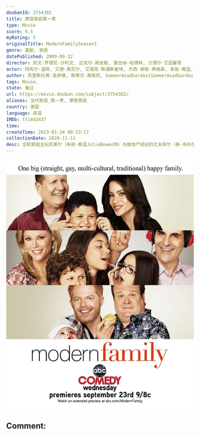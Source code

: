 ```yaml
---
doubanId: 3754382
title: 摩登家庭第一季
type: Movie
score: 9.5
myRating: 5
originalTitle: ModernFamilySeason1
genre: 喜剧, 家庭
datePublished: 2009-09-22
director: 凯文·罗德尼·沙利文, 迈克尔·斯皮勒, 雷吉纳·哈德林, 兰德尔·艾因霍恩
actor: 阿芮尔·温特, 艾德·奥尼尔, 艾瑞克·斯通斯崔特, 杰西·泰勒·弗格森, 朱丽·鲍温, 诺兰·古德, 里克·罗德里格兹, 萨拉·海蓝德, 索菲娅·维加拉, 泰·布利尔, 布鲁诺·奥利弗, 蒙蒂·夏普, 玛丽杰西卡皮茨, 戴尔·特纳, 佛莱德·威拉特, 马库斯·布朗, 史黛西富森, 霍利.韦伯, 谢莉·朗, 莉莲·亚当斯, 贝尔纳多·巴迪罗, 莉莉亚·白金汉, 玛丽莎·库埃瓦斯, 凯特琳·德弗, 爱德华·诺顿, 乔伊贝克, 戴维斯·米凯尔斯, 里德·尤因, 玛格丽特·贾德森, 明妮·德里弗, 科比·布莱恩特, 查兹·帕尔明特瑞, 凯丽迈克尔斯, 布莱克·吉布斯, 马特·科博伊, 贾斯汀·柯克, 切克麦科勒姆, 珍妮卡·贝尔格雷, 克里斯托弗·西亚, 杰克逊·奥德, 海莉·艾琳, 布鲁斯·奥尔特曼, 莫·柯林斯, 朱迪·格雷尔, 埃里克·兰格, 布兰迪·莱德福特, 克里斯汀·沙尔, 伊丽莎白·班克斯, 威廉姆·琼斯, 杰森·安顿, 诺兰·诺斯, 本杰明·布拉特, 莫莉贝克弗格森, undefined, 隆巴多·博伊尔, 汤姆·怀特, 中村苏西, 斯托尼杰克逊, 玛尔戈·哈什曼, undefined, 肖恩·史密斯, undefined
author: 克里斯托弗·洛伊德, 斯蒂文·莱维坦, SameerAsadGardeziSameerAsadGardezi, 乔·劳森, 卡罗琳·威廉斯
tags: Movie, 
state: 看过
url: https://movie.douban.com/subject/3754382/
aliases: 当代家庭_第一季, 摩登家庭
country: 美国
language: 英语
IMDb: tt1442437
time: 
createTime: 2023-01-24 00:53:17
collectionDate: 2020-11-11
desc: 全职家庭主妇克莱尔（朱丽·鲍温JulieBowen饰）与做地产经纪的丈夫菲尔（泰·布利尔TyBurrell饰）养育着两个青春期的女儿和一个十岁大的儿子。克莱尔年过六旬的老父杰（艾德·奥尼尔...
---
```


![image](assets/p455073620.jpg)

Comment: 
---

